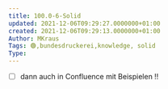 ```yaml
---
title: 100.0-6-Solid
updated: 2021-12-06T09:29:27.0000000+01:00
created: 2021-12-06T09:29:13.0000000+01:00
Author: MKraus
Tags: 🟢,bundesdruckerei,knowledge, solid
Type:
---
```


-  [ ] dann auch in Confluence mit Beispielen !!
